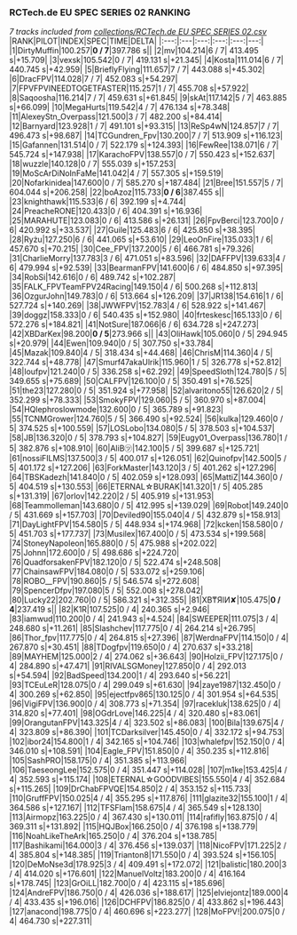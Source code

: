 ### RCTech.de EU SPEC SERIES 02 RANKING
*7 tracks included from [collections/RCTech.de EU SPEC SERIES 02.csv](/collections/RCTech.de%20EU%20SPEC%20SERIES%2002.csv)*
|RANK|PILOT|INDEX|SPEC|TIME|DELTA|
|:---:|:---|:---:|:---:|:---:|---:|
|1|DirtyMuffin|100.257|**0 / 7**|397.786 s||
|2|mv|104.214|6 / 7| 413.495 s|+15.709|
|3|vexsk|105.542|0 / 7| 419.131 s|+21.345|
|4|Kosta|111.014|6 / 7| 440.745 s|+42.959|
|5|BrieflyFlying|111.657|7 / 7| 443.088 s|+45.302|
|6|DracFPV|114.028|7 / 7| 452.083 s|+54.297|
|7|FPVFPVINEEDTOGETFASTER|115.257|1 / 7| 455.708 s|+57.922|
|8|Saqoosha|116.214|7 / 7| 459.631 s|+61.845|
|9|skAt|117.142|5 / 7| 463.885 s|+66.099|
|10|MegaHurts|119.542|4 / 7| 476.134 s|+78.348|
|11|AlexeyStn_Overpass|121.500|3 / 7| 482.200 s|+84.414|
|12|Barnyard|123.928|1 / 7| 491.101 s|+93.315|
|13|ReSp4wN|124.857|7 / 7| 496.473 s|+98.687|
|14|TCGundren_Fpv|130.200|7 / 7| 513.909 s|+116.123|
|15|Gafannen|131.514|0 / 7| 522.179 s|+124.393|
|16|FewRee|138.071|6 / 7| 545.724 s|+147.938|
|17|KarachoFPV|138.557|0 / 7| 550.423 s|+152.637|
|18|wuzzle|140.128|0 / 7| 555.039 s|+157.253|
|19|MoScArDiNoInFaMe|141.042|4 / 7| 557.305 s|+159.519|
|20|Nofarkinidea|147.600|0 / 7| 585.270 s|+187.484|
|21|Bree|151.557|5 / 7| 604.044 s|+206.258|
|22|boAzoz|115.733|**0 / 6**|387.455 s||
|23|knighthawk|115.533|6 / 6| 392.199 s|+4.744|
|24|PreacheRONE|120.433|0 / 6| 404.391 s|+16.936|
|25|MARAHUTE|123.083|0 / 6| 413.586 s|+26.131|
|26|FpvBerci|123.700|0 / 6| 420.992 s|+33.537|
|27|Guile|125.483|6 / 6| 425.850 s|+38.395|
|28|Ryżu|127.250|6 / 6| 441.065 s|+53.610|
|29|LeoOnFire|135.033|1 / 6| 457.670 s|+70.215|
|30|Cee_FPV|137.200|5 / 6| 466.781 s|+79.326|
|31|CharlieMorry|137.783|3 / 6| 471.051 s|+83.596|
|32|DAFFPV|139.633|4 / 6| 479.994 s|+92.539|
|33|BearmanFPV|141.600|6 / 6| 484.850 s|+97.395|
|34|RobSi|142.616|0 / 6| 489.742 s|+102.287|
|35|FALK_FPVTeamFPV24Racing|149.150|4 / 6| 500.268 s|+112.813|
|36|OzgurJohn|149.783|0 / 6| 513.664 s|+126.209|
|37|JR138|154.616|1 / 6| 527.724 s|+140.269|
|38|JWWFPV|152.783|4 / 6| 528.922 s|+141.467|
|39|doggz|158.333|0 / 6| 540.435 s|+152.980|
|40|frteskesc|165.133|0 / 6| 572.276 s|+184.821|
|41|NotSure|187.066|6 / 6| 634.728 s|+247.273|
|42|XBDarKex|98.200|**0 / 5**|273.966 s||
|43|OliHawk|105.060|0 / 5| 294.945 s|+20.979|
|44|Ewen|109.940|0 / 5| 307.750 s|+33.784|
|45|Mazak|109.840|4 / 5| 318.434 s|+44.468|
|46|ChrisM|114.360|4 / 5| 322.744 s|+48.778|
|47|Smurf47akaUlrik|115.960|1 / 5| 326.778 s|+52.812|
|48|loufpv|121.240|0 / 5| 336.258 s|+62.292|
|49|SpeedSloth|124.780|5 / 5| 349.655 s|+75.689|
|50|CALFPV|126.100|0 / 5| 350.491 s|+76.525|
|51|the23|127.280|0 / 5| 351.924 s|+77.958|
|52|alvaritono55|126.620|2 / 5| 352.299 s|+78.333|
|53|SmokyFPV|129.060|5 / 5| 360.970 s|+87.004|
|54|HQlephroslowmode|132.600|0 / 5| 365.789 s|+91.823|
|55|TCNMGrower|124.760|5 / 5| 366.490 s|+92.524|
|56|kulka|129.460|0 / 5| 374.525 s|+100.559|
|57|LOSLobo|134.080|5 / 5| 378.503 s|+104.537|
|58|JB|136.320|0 / 5| 378.793 s|+104.827|
|59|Eugy01_Overpass|136.780|1 / 5| 382.876 s|+108.910|
|60|AliB㋡|142.100|5 / 5| 399.687 s|+125.721|
|61|nossiFILMS|137.500|3 / 5| 400.017 s|+126.051|
|62|Quinofpv|142.500|5 / 5| 401.172 s|+127.206|
|63|ForkMaster|143.120|3 / 5| 401.262 s|+127.296|
|64|TBSKadezh|141.840|0 / 5| 402.059 s|+128.093|
|65|MattiZ|144.360|0 / 5| 404.519 s|+130.553|
|66|ETERNAL☆BURAK|141.320|1 / 5| 405.285 s|+131.319|
|67|orlov|142.220|2 / 5| 405.919 s|+131.953|
|68|Teammolleman|143.680|0 / 5| 412.995 s|+139.029|
|69|Robot|149.240|0 / 5| 431.669 s|+157.703|
|70|Deviled90|155.040|4 / 5| 432.879 s|+158.913|
|71|DayLightFPV|154.580|5 / 5| 448.934 s|+174.968|
|72|kcken|158.580|0 / 5| 451.703 s|+177.737|
|73|Musilex|167.400|0 / 5| 473.534 s|+199.568|
|74|StoneyNapoleon|165.880|0 / 5| 475.988 s|+202.022|
|75|Johnn|172.600|0 / 5| 498.686 s|+224.720|
|76|QuadforsakenFPV|182.120|0 / 5| 522.474 s|+248.508|
|77|ChainsawFPV|184.080|0 / 5| 533.072 s|+259.106|
|78|ROBO__FPV|190.860|5 / 5| 546.574 s|+272.608|
|79|SpencerDfpv|197.080|5 / 5| 552.008 s|+278.042|
|80|Lucky22|202.760|0 / 5| 586.321 s|+312.355|
|81|XB₸ЯIИ✘|105.475|**0 / 4**|237.419 s||
|82|K1R|107.525|0 / 4| 240.365 s|+2.946|
|83|iamwud|110.200|0 / 4| 241.943 s|+4.524|
|84|SWEEPER|111.075|3 / 4| 248.680 s|+11.261|
|85|Slashchev|117.775|0 / 4| 264.214 s|+26.795|
|86|Thor_fpv|117.775|0 / 4| 264.815 s|+27.396|
|87|WerdnaFPV|114.150|0 / 4| 267.870 s|+30.451|
|88|TDogfpv|119.650|0 / 4| 270.637 s|+33.218|
|89|MAYHEM|125.000|2 / 4| 274.062 s|+36.643|
|90|Holzii_FPV|127.175|0 / 4| 284.890 s|+47.471|
|91|RIVALSGMoney|127.850|0 / 4| 292.013 s|+54.594|
|92|BadSpeed|134.200|1 / 4| 293.640 s|+56.221|
|93|TCEuLeR|128.075|0 / 4| 299.049 s|+61.630|
|94|zaye1987|132.450|0 / 4| 300.269 s|+62.850|
|95|ejectfpv865|130.125|0 / 4| 301.954 s|+64.535|
|96|VigiFPV|136.900|0 / 4| 308.773 s|+71.354|
|97|racekluk|138.625|0 / 4| 314.820 s|+77.401|
|98|OGdrLove|146.225|4 / 4| 320.480 s|+83.061|
|99|OrangutanFPV|143.325|4 / 4| 323.502 s|+86.083|
|100|Bila|139.675|4 / 4| 323.809 s|+86.390|
|101|TCDarksilver|145.450|0 / 4| 332.172 s|+94.753|
|102|ibor24|154.800|1 / 4| 342.165 s|+104.746|
|103|whalefpv|152.150|0 / 4| 346.010 s|+108.591|
|104|Eagle_FPV|151.850|0 / 4| 350.235 s|+112.816|
|105|SashPRO|158.175|0 / 4| 351.385 s|+113.966|
|106|TaeseongLee|152.575|0 / 4| 351.447 s|+114.028|
|107|m1ke|153.425|4 / 4| 352.593 s|+115.174|
|108|ETERNAL☆GOODVIBES|155.550|4 / 4| 352.684 s|+115.265|
|109|DrChabFPVQE|154.850|2 / 4| 353.152 s|+115.733|
|110|GruffFPV|150.025|4 / 4| 355.295 s|+117.876|
|111|glazite32|155.100|1 / 4| 364.586 s|+127.167|
|112|TFSFlam|158.675|4 / 4| 365.549 s|+128.130|
|113|Airmopz|163.225|0 / 4| 367.430 s|+130.011|
|114|rafifly|163.875|0 / 4| 369.311 s|+131.892|
|115|HQJBox|166.250|0 / 4| 376.198 s|+138.779|
|116|NoahLikeTheArk|165.250|0 / 4| 376.204 s|+138.785|
|117|Bashikami|164.000|3 / 4| 376.456 s|+139.037|
|118|NicoFPV|171.225|2 / 4| 385.804 s|+148.385|
|119|Trianton8|171.550|0 / 4| 393.524 s|+156.105|
|120|DeMoNse3d|178.925|3 / 4| 409.491 s|+172.072|
|121|balistic|180.200|3 / 4| 414.020 s|+176.601|
|122|ManuelVoltz|183.200|0 / 4| 416.164 s|+178.745|
|123|GrOiLL|182.700|0 / 4| 423.115 s|+185.696|
|124|AndreFPV|186.750|0 / 4| 426.036 s|+188.617|
|125|elviejontz|189.000|4 / 4| 433.435 s|+196.016|
|126|DCHFPV|186.825|0 / 4| 433.862 s|+196.443|
|127|anacond|198.775|0 / 4| 460.696 s|+223.277|
|128|MoFPV!|200.075|0 / 4| 464.730 s|+227.311|

